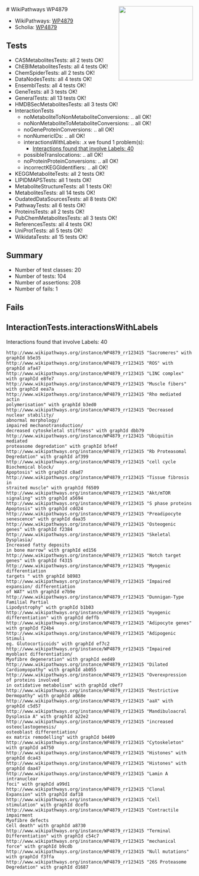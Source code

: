 <img style="float: right; width: 200px" src="https://upload.wikimedia.org/wikipedia/commons/thumb/8/83/Wplogo_with_text_500.png/640px-Wplogo_with_text_500.png" />
# WikiPathways WP4879

* WikiPathways: [WP4879](https://new.wikipathways.org/pathways/WP4879)
* Scholia: [WP4879](https://scholia.toolforge.org/wikipathways/WP4879)
## Tests
* CASMetabolitesTests: all 2 tests OK!
* ChEBIMetabolitesTests: all 4 tests OK!
* ChemSpiderTests: all 2 tests OK!
* DataNodesTests: all 4 tests OK!
* EnsemblTests: all 4 tests OK!
* GeneTests: all 3 tests OK!
* GeneralTests: all 13 tests OK!
* HMDBSecMetabolitesTests: all 3 tests OK!
* InteractionTests
    * noMetaboliteToNonMetaboliteConversions: .. all OK!
    * noNonMetaboliteToMetaboliteConversions: .. all OK!
    * noGeneProteinConversions: .. all OK!
    * nonNumericIDs: .. all OK!
    * interactionsWithLabels: .x we found 1 problem(s):
        * [Interactions found that involve Labels: 40](#fe97a915)
    * possibleTranslocations: .. all OK!
    * noProteinProteinConversions: .. all OK!
    * incorrectKEGGIdentifiers: .. all OK!
* KEGGMetaboliteTests: all 2 tests OK!
* LIPIDMAPSTests: all 1 tests OK!
* MetaboliteStructureTests: all 1 tests OK!
* MetabolitesTests: all 14 tests OK!
* OudatedDataSourcesTests: all 8 tests OK!
* PathwayTests: all 6 tests OK!
* ProteinsTests: all 2 tests OK!
* PubChemMetabolitesTests: all 3 tests OK!
* ReferencesTests: all 4 tests OK!
* UniProtTests: all 5 tests OK!
* WikidataTests: all 15 tests OK!


## Summary

* Number of test classes: 20
* Number of tests: 104
* Number of assertions: 208
* Number of fails: 1

## Fails

<a name="fe97a915" />

## InteractionTests.interactionsWithLabels

Interactions found that involve Labels: 40
```
http://www.wikipathways.org/instance/WP4879_rr123415 "Sacromeres" with graphId b5e35
http://www.wikipathways.org/instance/WP4879_rr123415 "ROS" with graphId afa47
http://www.wikipathways.org/instance/WP4879_rr123415 "LINC complex" with graphId e8fe7
http://www.wikipathways.org/instance/WP4879_rr123415 "Muscle fibers" with graphId eea7a
http://www.wikipathways.org/instance/WP4879_rr123415 "Rho mediated actin 
polymerisation" with graphId b3ed0
http://www.wikipathways.org/instance/WP4879_rr123415 "Decreased nuclear stability/ 
abnormal morphology/
impaired mechanotransduction/
decreased cytoskeletal stiffness" with graphId dbb79
http://www.wikipathways.org/instance/WP4879_rr123415 "Ubiquitin mediated
proteasome degredation" with graphId bfe4f
http://www.wikipathways.org/instance/WP4879_rr123415 "Rb Proteasomal 
Degredation" with graphId af399
http://www.wikipathways.org/instance/WP4879_rr123415 "cell cycle 
Biochemical block/
Apoptosis" with graphId c8ad7
http://www.wikipathways.org/instance/WP4879_rr123415 "Tissue fibrosis in 
straited muscle" with graphId f6509
http://www.wikipathways.org/instance/WP4879_rr123415 "Akt/mTOR signaling" with graphId a5694
http://www.wikipathways.org/instance/WP4879_rr123415 "S phase proteins 
Apoptosis" with graphId cdd24
http://www.wikipathways.org/instance/WP4879_rr123415 "Preadipocyte senescence" with graphId daa35
http://www.wikipathways.org/instance/WP4879_rr123415 "Osteogenic genes" with graphId f2384
http://www.wikipathways.org/instance/WP4879_rr123415 "Skeletal Dysplasia/
Increased fatty deposits 
in bone marrow" with graphId ed156
http://www.wikipathways.org/instance/WP4879_rr123415 "Notch target genes" with graphId f4315
http://www.wikipathways.org/instance/WP4879_rr123415 "Myogenic differentiation
targets " with graphId b8983
http://www.wikipathways.org/instance/WP4879_rr123415 "Impaired expansion/ differentiation
of WAT" with graphId e7b9e
http://www.wikipathways.org/instance/WP4879_rr123415 "Dunnigan-Type Familial Partial 
Lipodystrophy" with graphId b1b03
http://www.wikipathways.org/instance/WP4879_rr123415 "myogenic differentiation" with graphId deffb
http://www.wikipathways.org/instance/WP4879_rr123415 "Adipocyte genes" with graphId f24b4
http://www.wikipathways.org/instance/WP4879_rr123415 "Adipogenic Stimuli
eg. Glutocorticoids" with graphId ef7c2
http://www.wikipathways.org/instance/WP4879_rr123415 "Impaired myoblast differentiation/
Myofibre degeneration" with graphId eed49
http://www.wikipathways.org/instance/WP4879_rr123415 "Dilated Cardiomyopathy" with graphId ab055
http://www.wikipathways.org/instance/WP4879_rr123415 "Overexpression of proteins involved 
in oxtidative metabolism" with graphId c0ef7
http://www.wikipathways.org/instance/WP4879_rr123415 "Restrictive Dermopathy" with graphId a068e
http://www.wikipathways.org/instance/WP4879_rr123415 "aaX" with graphId c5d57
http://www.wikipathways.org/instance/WP4879_rr123415 "Mandibuloacral Dysplasia A" with graphId a22e2
http://www.wikipathways.org/instance/WP4879_rr123415 "increased osteoclastogenesis/ 
osteoblast differentiation/
ex matrix remodelling" with graphId b4409
http://www.wikipathways.org/instance/WP4879_rr123415 "Cytoskeleton" with graphId a4750
http://www.wikipathways.org/instance/WP4879_rr123415 "Histones" with graphId dca43
http://www.wikipathways.org/instance/WP4879_rr123415 "Histones" with graphId daa47
http://www.wikipathways.org/instance/WP4879_rr123415 "Lamin A intranuclear 
foci" with graphId a99d1
http://www.wikipathways.org/instance/WP4879_rr123415 "Clonal Expansion" with graphId daf18
http://www.wikipathways.org/instance/WP4879_rr123415 "Cell stimulation" with graphId dcefb
http://www.wikipathways.org/instance/WP4879_rr123415 "Contractile impairment
Myofibre defects
Cell death" with graphId a8730
http://www.wikipathways.org/instance/WP4879_rr123415 "Terminal Differentiation" with graphId c54c7
http://www.wikipathways.org/instance/WP4879_rr123415 "mechanical force" with graphId b9cdb
http://www.wikipathways.org/instance/WP4879_rr123415 "Null mutations" with graphId f3ffa
http://www.wikipathways.org/instance/WP4879_rr123415 "26S Proteasome 
Degredation" with graphId d1687
```

